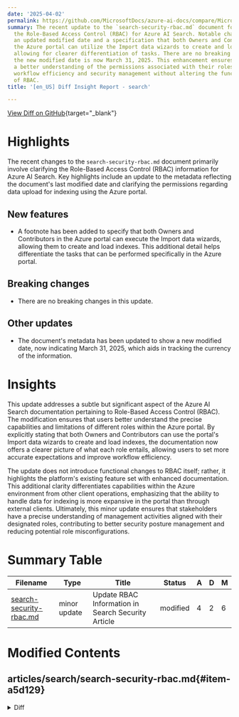 ```yaml
---
date: '2025-04-02'
permalink: https://github.com/MicrosoftDocs/azure-ai-docs/compare/MicrosoftDocs:11d129c...MicrosoftDocs:63f4fcb
summary: The recent update to the `search-security-rbac.md` document focuses on clarifying
  the Role-Based Access Control (RBAC) for Azure AI Search. Notable changes include
  an updated modified date and a specification that both Owners and Contributors in
  the Azure portal can utilize the Import data wizards to create and load indexes,
  allowing for clearer differentiation of tasks. There are no breaking changes, and
  the new modified date is now March 31, 2025. This enhancement ensures users have
  a better understanding of the permissions associated with their roles, improving
  workflow efficiency and security management without altering the functional aspects
  of RBAC.
title: '[en_US] Diff Insight Report - search'

---
```


[View Diff on GitHub](https://github.com/MicrosoftDocs/azure-ai-docs/compare/MicrosoftDocs:11d129c...MicrosoftDocs:63f4fcb){target="_blank"}

# Highlights
The recent changes to the `search-security-rbac.md` document primarily involve clarifying the Role-Based Access Control (RBAC) information for Azure AI Search. Key highlights include an update to the metadata reflecting the document's last modified date and clarifying the permissions regarding data upload for indexing using the Azure portal.

## New features
- A footnote has been added to specify that both Owners and Contributors in the Azure portal can execute the Import data wizards, allowing them to create and load indexes. This additional detail helps differentiate the tasks that can be performed specifically in the Azure portal.

## Breaking changes
- There are no breaking changes in this update.

## Other updates
- The document's metadata has been updated to show a new modified date, now indicating March 31, 2025, which aids in tracking the currency of the information.

# Insights
This update addresses a subtle but significant aspect of the Azure AI Search documentation pertaining to Role-Based Access Control (RBAC). The modification ensures that users better understand the precise capabilities and limitations of different roles within the Azure portal. By explicitly stating that both Owners and Contributors can use the portal's Import data wizards to create and load indexes, the documentation now offers a clearer picture of what each role entails, allowing users to set more accurate expectations and improve workflow efficiency.

The update does not introduce functional changes to RBAC itself; rather, it highlights the platform's existing feature set with enhanced documentation. This additional clarity differentiates capabilities within the Azure environment from other client operations, emphasizing that the ability to handle data for indexing is more expansive in the portal than through external clients. Ultimately, this minor update ensures that stakeholders have a precise understanding of management activities aligned with their designated roles, contributing to better security posture management and reducing potential role misconfigurations.

# Summary Table
|  Filename  | Type |    Title    | Status | A  | D  | M  |
|------------|------|-------------|--------|----|----|----|
| [search-security-rbac.md](#item-a5d129) | minor update | Update RBAC Information in Search Security Article | modified | 4 | 2 | 6 | 


# Modified Contents
## articles/search/search-security-rbac.md{#item-a5d129}

<details>
<summary>Diff</summary>
````diff
@@ -8,7 +8,7 @@ author: HeidiSteen
 ms.author: heidist
 ms.service: azure-ai-search
 ms.topic: how-to
-ms.date: 01/27/2025
+ms.date: 03/31/2025
 ms.custom: subject-rbac-steps, devx-track-azurepowershell
 ---
 
@@ -90,7 +90,7 @@ Combine these roles to get sufficient permissions for your use case.
 |List all objects on the resource |❌|❌|✅|✅|✅|
 |Access quotas and service statistics |❌|❌|✅|✅|❌|
 |Read/query an index |✅|✅|❌|❌|❌|
-|Upload data for indexing |❌|✅|❌|✅|❌|
+|Upload data for indexing <sup>1</sup>|❌|✅|❌|❌|❌|
 |Create or edit indexes/aliases |❌|❌|✅|✅|❌|
 |Create, edit and run indexers/data sources/skillsets |❌|❌|✅|✅|❌|
 |Create or edit synonym maps |❌|❌|✅|✅|❌|
@@ -103,6 +103,8 @@ Combine these roles to get sufficient permissions for your use case.
 |Configure private connections |❌|❌|✅|✅|❌|
 |Configure network security |❌|❌|✅|✅|❌|
 
+<sup>1</sup> In the Azure portal, an Owner or Contributor can run the Import data wizards that create and load indexes, even though they can't upload documents in other clients. Data connections in the wizard are made by the search service itself and not individual users. The wizards have the `Microsoft.Search/searchServices/indexes/documents/*` permission necessary for completing this task.
+
 Owners and Contributors grant the same permissions, except that only Owners can assign roles.
 
 <!-- Owners and Contributors can create, read, update, and delete objects in the Azure portal *if API keys are enabled*. the Azure portal uses keys on internal calls to data plane APIs. In you subsequently configure Azure AI Search to use "roles only", then Owner and Contributor won't be able to manage objects in the Azure portal using just those role assignments. The solution is to assign more roles, such as Search Index Data Reader, Search Index Data Contributor, and Search Service Contributor. -->
````
</details>

### Summary

```json
{
    "modification_type": "minor update",
    "modification_title": "Update RBAC Information in Search Security Article"
}
```

### Explanation
The recent modification to the `search-security-rbac.md` document involves minor updates primarily focused on the Role-Based Access Control (RBAC) information for Azure AI Search. The changes include an update to the last modified date, which reflects a new timestamp of March 31, 2025. 

Additionally, a clarification regarding the permissions for uploading data for indexing has been introduced. The phrase "Upload data for indexing" now includes a footnote indicating that in the Azure portal, both Owners and Contributors can run the Import data wizards, which allow them to create and load indexes, despite not being able to upload documents using other clients. This distinction clarifies the capabilities specific to the Azure portal's permissions management.

Overall, the modifications enhance the clarity and accuracy of the permissions associated with different roles while ensuring that the documentation remains up-to-date.



